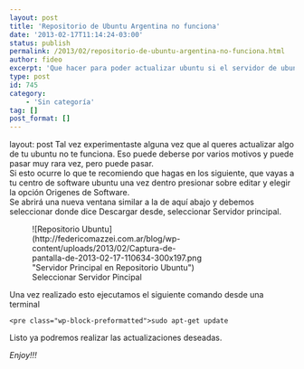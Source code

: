 ```yaml
---
layout: post
title: 'Repositorio de Ubuntu Argentina no funciona'
date: '2013-02-17T11:14:24-03:00'
status: publish
permalink: /2013/02/repositorio-de-ubuntu-argentina-no-funciona.html
author: fideo
excerpt: 'Que hacer para poder actualizar ubuntu si el servidor de ubuntu argentina no funciona.'
type: post
id: 745
category:
    - 'Sin categoría'
tag: []
post_format: []
---
```

layout: post
Tal vez experimentaste alguna vez que al queres actualizar algo de tu ubuntu no te funciona. Eso puede deberse por varios motivos y puede pasar muy rara vez, pero puede pasar.  
Si esto ocurre lo que te recomiendo que hagas en los siguiente, que vayas a tu centro de software ubuntu una vez dentro presionar sobre editar y elegir la opción Origenes de Software.  
Se abrirá una nueva ventana similar a la de aquí abajo y debemos seleccionar donde dice Descargar desde, seleccionar Servidor principal.

<figure aria-describedby="caption-attachment-746" class="wp-caption alignnone" id="attachment_746" style="width: 300px">![Repositorio Ubuntu](http://federicomazzei.com.ar/blog/wp-content/uploads/2013/02/Captura-de-pantalla-de-2013-02-17-110634-300x197.png "Servidor Principal en Repositorio Ubuntu")<figcaption class="wp-caption-text" id="caption-attachment-746">Seleccionar Servidor Pincipal</figcaption></figure>

Una vez realizado esto ejecutamos el siguiente comando desde una terminal

```
<pre class="wp-block-preformatted">sudo apt-get update
```

Listo ya podremos realizar las actualizaciones deseadas.

*Enjoy!!!*